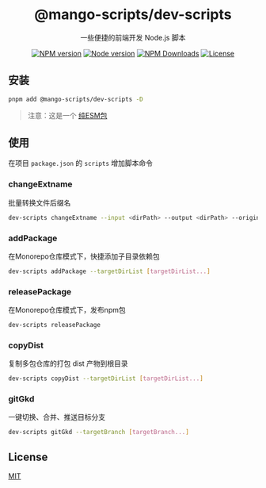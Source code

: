 <h1 align="center">
@mango-scripts/dev-scripts
</h1>
<p align="center">
一些便捷的前端开发 Node.js 脚本
<p>
<p align="center">
<a href="https://www.npmjs.com/package/@mango-scripts/dev-scripts" target="__blank" rel="noopener noreferrer"><img src="https://img.shields.io/npm/v/@mango-scripts/dev-scripts?label=" alt="NPM version"></a>
<a href="https://www.npmjs.com/package/@mango-scripts/dev-scripts" target="__blank" rel="noopener noreferrer"><img src="https://img.shields.io/node/v/@mango-scripts/dev-scripts" alt="Node version"></a>
<a href="https://www.npmjs.com/package/@mango-scripts/dev-scripts" target="__blank" rel="noopener noreferrer"><img alt="NPM Downloads" src="https://img.shields.io/npm/dt/@mango-scripts/dev-scripts"></a>
<a href="./LICENSE" target="__blank" rel="noopener noreferrer"><img alt="License" src="https://img.shields.io/github/license/Albertlin0923/mango-scripts"></a>
</p>

## 安装

```bash
pnpm add @mango-scripts/dev-scripts -D
```

> 注意：这是一个 [纯ESM包](https://gist.github.com/sindresorhus/a39789f98801d908bbc7ff3ecc99d99c#pure-esm-package)

## 使用

在项目 `package.json` 的 `scripts` 增加脚本命令

### changeExtname

批量转换文件后缀名

```bash
dev-scripts changeExtname --input <dirPath> --output <dirPath> --originExt <string> --targetExt <string>
```

### addPackage

在Monorepo仓库模式下，快捷添加子目录依赖包

```bash
dev-scripts addPackage --targetDirList [targetDirList...]
```

### releasePackage

在Monorepo仓库模式下，发布npm包

```bash
dev-scripts releasePackage
```

### copyDist

复制多包仓库的打包 dist 产物到根目录

```bash
dev-scripts copyDist --targetDirList [targetDirList...]
```

### gitGkd

一键切换、合并、推送目标分支

```bash
dev-scripts gitGkd --targetBranch [targetBranch...]
```

## License

[MIT](./LICENSE)
